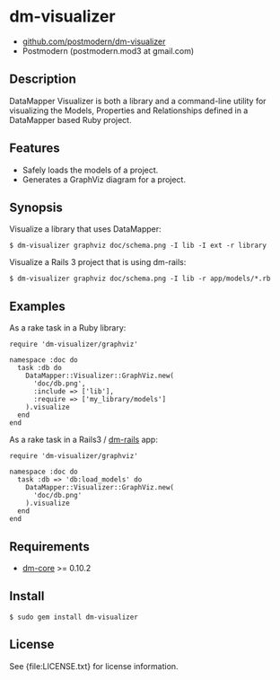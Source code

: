 # dm-visualizer

* [github.com/postmodern/dm-visualizer](http://github.com/postmodern/dm-visualizer/)
* Postmodern (postmodern.mod3 at gmail.com)

## Description

DataMapper Visualizer is both a library and a command-line utility for
visualizing the Models, Properties and Relationships defined in a
DataMapper based Ruby project.

## Features

* Safely loads the models of a project.
* Generates a GraphViz diagram for a project.

## Synopsis

Visualize a library that uses DataMapper:

    $ dm-visualizer graphviz doc/schema.png -I lib -I ext -r library

Visualize a Rails 3 project that is using dm-rails:

    $ dm-visualizer graphviz doc/schema.png -I lib -r app/models/*.rb

## Examples

As a rake task in a Ruby library:

    require 'dm-visualizer/graphviz'

    namespace :doc do
      task :db do
        DataMapper::Visualizer::GraphViz.new(
          'doc/db.png',
          :include => ['lib'],
          :require => ['my_library/models']
        ).visualize
      end
    end

As a rake task in a Rails3 / [dm-rails](http://github.com/datamapper/dm-rails) app:

    require 'dm-visualizer/graphviz'

    namespace :doc do
      task :db => 'db:load_models' do
        DataMapper::Visualizer::GraphViz.new(
          'doc/db.png'
        ).visualize
      end
    end

## Requirements

* [dm-core](http://github.com/datamapper/dm-core) >= 0.10.2

## Install

    $ sudo gem install dm-visualizer

## License

See {file:LICENSE.txt} for license information.

